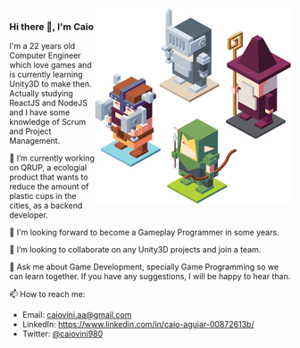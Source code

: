 <img align="right" src="https://github.com/caiovini980/caiovini980/blob/master/RPG%20characters.png" alt="RPG Characters to illustrate game development" width=350px height=350px />

### Hi there 👋, I'm Caio



I'm a 22 years old Computer Engineer which love games and is currently learning Unity3D to make then. 
Actually studying ReactJS and NodeJS and I have some knowledge of Scrum and Project Management.

🔭 I’m currently working on QRUP, a ecologial product that wants to reduce the amount of plastic cups in the cities, as a backend developer.

🌱 I'm looking forward to become a Gameplay Programmer in some years.

👯 I’m looking to collaborate on any Unity3D projects and join a team.

💬 Ask me about Game Development, specially Game Programming so we can learn together.
If you have any suggestions, I will be happy to hear than.

📫 How to reach me: 
  - Email: caiovini.aa@gmail.com
  - LinkedIn: https://www.linkedin.com/in/caio-aguiar-00872613b/
  - Twitter: [@caiovini980](https://twitter.com/caiovini980)
